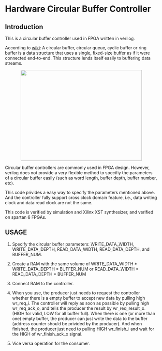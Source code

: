 # Hardware Circular Buffer Controller
## Introduction
This is a circular buffer controller used in FPGA written in verilog.

According to [wiki](https://en.wikipedia.org/wiki/Circular_buffer): A circular buffer, circular queue, cyclic buffer or ring buffer is a data structure that uses a single, fixed-size buffer as if it were connected end-to-end. This structure lends itself easily to buffering data streams.

<div  align="center">
<img src="https://upload.wikimedia.org/wikipedia/commons/f/fd/Circular_Buffer_Animation.gif" width = "400" height = "300" align=center />
</div>

Circular buffer controllers are commonly used in FPGA design. However, verilog does not provide a very flexible method to specifiy the parameters of a circular buffer easily (such as word length, buffer depth, buffer number, etc).

This code privides a easy way to specify the parameters mentioned above. And the controller fully support cross clock domain feature, i.e., data writing clock and data read clock are not the same.

This code is verified by simulation and Xilinx XST synthesizer, and verified on spartan 6 FPGAs. 

## USAGE
1. Specify the circular buffer parameters: WRITE_DATA_WIDTH, WRITE_DATA_DEPTH, READ_DATA_WIDTH, READ_DATA_DEPTH, and BUFFER_NUM.

2. Create a RAM with the same volume of WRITE_DATA_WIDTH * WRITE_DATA_DEPTH * BUFFER_NUM or READ_DATA_WIDTH * READ_DATA_DEPTH * BUFFER_NUM

3. Connect RAM to the controller.

4. When you use, the producer just needs to request the controller whether there is a empty buffer to accept new data by pulling high wr_req_i. The controller will reply as soon as possible by pulling high wr_req_ack_o, and tells the producer the result by wr_req_result_o. (HIGH for valid, LOW for all buffer full). When there is one (or more than one) empty buffer, the producer can just write the data to the buffer (address counter should be privided by the producer). And when finished, the producer just need to pulling HIGH wr_finish_i and wait for the HIGH of wr_finish_ack_o signal.

5. Vice versa operation for the consumer.
